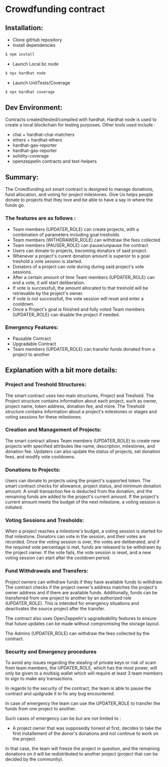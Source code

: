 # Crowdfunding contract
## Installation:
- Clone gitHub repository
- Install dependencies

```sh
$ npm install
```

- Launch Local bc node

```sh
$ npx hardhat node
```

- Launch UnitTests/Coverage

```sh
$ npx hardhat coverage
```

## Dev Environment:
Contracts created/tested/compiled with hardhat. Hardhat node is used to create a local blockchain for testing purposes.
Other tools used include :
- chai + hardhat-chai-matchers
- ethers + hardhat-ethers
- hardhat-gas-reporter
- hardhat-gas-reporter
- solidity-coverage
- openzeppelin contracts and test-helpers


## Summary:
The Crowdfunding.sol smart contract is designed to manage donations, fund allocation, and voting for project milestones.
Give Us helps people donate to projects that they love and be able to have a say in where the funds go.

### The features are as follows : 
- Team members (UPDATER_ROLE) can create projects, with a combination of parameters including goal tresholds
- Team members (WITHDRAWER_ROLE) can withdraw the fees collected
- Team members (PAUSER_ROLE) can pause/unpause the contract
- Users can donate to projects, becoming donators of said project.
- Whenever a project's curent donation amount is superior to a goal treshold a vote session is started.
- Donators of a project can vote during during said project's vote sessions.
- After a certain amount of time Team members (UPDATER_ROLE) can end a vote, it will start deliberation.
- If vote is successfull, the amount allocated to that treshold will be retrievable by the project's owner.
- If vote is not successfull, the vote session will reset and enter a cooldown.
- Once a Project's goal is finished and fully voted Team members (UPDATER_ROLE) can disable the project if needed.

### Emergency Features:
- Pausable Contract
- Upgradable Contract 
- Team members (UPDATER_ROLE) can transfer funds donated from a project to another

## Explanation with a bit more details: 
### Project and Treshold Structures:
The smart contract uses two main structures, Project and Treshold. The Project structure contains information about each project, such as owner, project name, token address, donation fee, and more. The Treshold structure contains information about a project's milestones or stages and voting sessions for these milestones.

### Creation and Management of Projects:
The smart contract allows Team members (UPDATER_ROLE) to create new projects with specified attributes like name, description, milestones, and donation fee. Updaters can also update the status of projects, set donation fees, and modify vote cooldowns.

### Donations to Projects:
Users can donate to projects using the project's supported token. The smart contract checks for allowance, project status, and minimum donation amount. A small transaction fee is deducted from the donation, and the remaining funds are added to the project's current amount. If the project's current amount meets the budget of the next milestone, a voting session is initiated.

### Voting Sessions and Tresholds:
When a project reaches a milestone's budget, a voting session is started for that milestone. Donators can vote in the session, and their votes are recorded. Once the voting session is over, the votes are deliberated, and if the required vote percentage is met, funds are released to be withdrawn by the project owner. If the vote fails, the vote session is reset, and a new voting session can start after the cooldown period.


### Fund Withdrawals and Transfers:
Project owners can withdraw funds if they have available funds to withdraw. The contract checks if the project owner's address matches the project's owner address and if there are available funds. Additionally, funds can be transferred from one project to another by an authorized role (UPDATER_ROLE). This is intended for emergency situations and deactivates the source project after the transfer.

The contract also uses OpenZeppelin's upgradeability features to ensure that future updates can be made without compromising the storage layout.

The Admins (UPDATER_ROLE) can withdraw the fees collected by the contract.

### Security and Emergency procedures

To avoid any issues regarding the stealing of private keys or risk of scam from team members, the UPDATER_ROLE, which has the most power, will only be given to a multisig wallet which will require at least 3 team members to sign to make any transactions.

In regards to the security of the contract, the team is able to pause the contract and updgrade it to fix any bug encountered.

In case of emergency the team can use the UPDATER_ROLE to transfer the funds from one project to another.

Such cases of emergency can be but are not limited to : 
- A project owner that was supposedly honest at first, decides to take the first installement of the donor's donations and not continue to work on the project. 

In that case, the team will freeze the project in question, and the remaining donations on it will be redistributed to another project (project that can be decided by the community).